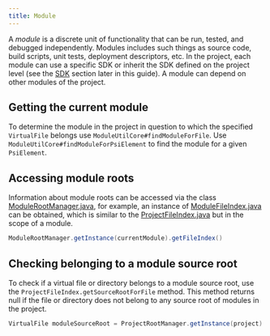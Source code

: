 ```yaml
---
title: Module
---
```


A _module_ is a discrete unit of functionality that can be run, tested, and debugged independently. Modules includes such things as source code, build scripts, unit tests, deployment descriptors, etc.  In the project, each module can use a specific SDK or inherit the SDK defined on the project level (see the [SDK](sdk.md) section later in this guide). A module can depend on other modules of the project.

## Getting the current module

To determine the module in the project in question to which the specified `VirtualFile` belongs use `ModuleUtilCore#findModuleForFile`. Use `ModuleUtilCore#findModuleForPsiElement` to find the module for a given `PsiElement`.

## Accessing module roots

Information about module roots can be accessed via the class [ModuleRootManager.java](https://upsource.jetbrains.com/idea-community/file/1731d054af4ca27aa827c03929e27eeb0e6a8366/platform/projectModel-api/src/com/intellij/openapi/roots/ModuleRootManager.java), for example, an instance of [ModuleFileIndex.java](https://upsource.jetbrains.com/idea-community/file/1731d054af4ca27aa827c03929e27eeb0e6a8366/platform/projectModel-api/src/com/intellij/openapi/roots/ModuleFileIndex.java) can be obtained, which is similar to the [ProjectFileIndex.java](https://upsource.jetbrains.com/idea-community/file/1731d054af4ca27aa827c03929e27eeb0e6a8366/platform/projectModel-api/src/com/intellij/openapi/roots/ProjectFileIndex.java) but in the scope of a module.

```java
ModuleRootManager.getInstance(currentModule).getFileIndex()
```

## Checking belonging to a module source root

To check if a virtual file or directory belongs to a module source root, use the `ProjectFileIndex.getSourceRootForFile` method. This method returns null if the file or directory does not belong to any source root of modules in the project.

```java
VirtualFile moduleSourceRoot = ProjectRootManager.getInstance(project).getFileIndex().getSourceRootForFile(virtualFileOrDirectory);
```
